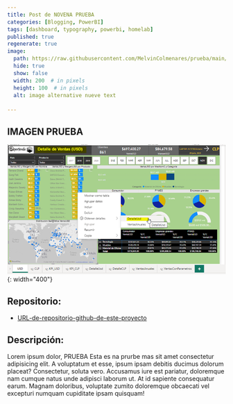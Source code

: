 ```yaml
---
title: Post de NOVENA PRUEBA
categories: [Blogging, PowerBI]
tags: [dashboard, typography, powerbi, homelab]
published: true
regenerate: true
image:
  path: https://raw.githubusercontent.com/MelvinColmenares/prueba/main/_PFINAL_IMAGENES/MAPA_DETALLE_USD.png 
  hide: true
  show: false
  width: 200  # in pixels
  height: 100  # in pixels
  alt: image alternative nueve text

---
```

## IMAGEN PRUEBA
  ![My helpful screenshot](https://raw.githubusercontent.com/MelvinColmenares/prueba/main/_PFINAL_IMAGENES/MAPA_DETALLE_USD.png){: width="400"}

## Repositorio:
- [URL-de-repositorio-github-de-este-proyecto](https://github.com/MelvinColmenares/prueba)

## Descripción:
Lorem ipsum dolor, PRUEBA  Esta es na prurbe mas sit amet consectetur adipisicing elit. A voluptatum et esse, ipsum ipsam debitis ducimus dolorum placeat? Consectetur, soluta vero. Accusamus iure est pariatur, doloremque nam cumque natus unde adipisci laborum ut. At id sapiente consequatur earum. Magnam doloribus, voluptate zumito doloremque obcaecati vel excepturi numquam cupiditate ipsam quisquam!
